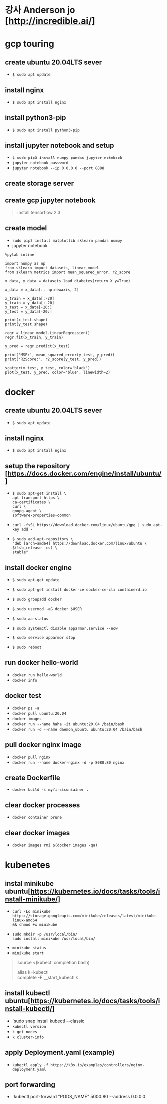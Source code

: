 # 강사 Anderson jo [http://incredible.ai/]

# gcp touring

## create ubuntu 20.04LTS sever
 - `$ sudo apt update`

## install nginx
 - `$ sudo apt install nginx`
 
## install python3-pip
 - `$ sudo apt install python3-pip`

## install jupyter notebook and setup
 - `$ sudo pip3 install numpy pandas jupyter notebook`
 - `jupyter notebook password`
 - `jupyter notebook --ip 0.0.0.0 --port 8888`
 
## create storage server

## create gcp jupyter notebook
 > install tensorflow 2.3
 

## create model 
 - `sudo pip3 install matplotlib sklearn pandas numpy`
 - jupyter notebook   
  ```
  %pylab inline   
  
  import numpy as np   
  from sklearn import datasets, linear_model   
  from sklearn.metrics import mean_squared_error, r2_score

  x_data, y_data = datasets.load_diabetes(return_X_y=True)

  x_data = x_data[:, np.newaxis, 2]

  x_train = x_data[:-20]
  y_train = y_data[:-20]
  x_test = x_data[-20:]
  y_test = y_data[-20:]

  print(x_test.shape)
  print(y_test.shape)
  
  regr = linear_model.LinearRegression()
  regr.fit(x_train, y_train)
  
  y_pred = regr.predict(x_test)

  print('MSE:', mean_squared_error(y_test, y_pred))
  print('R2Score:', r2_score(y_test, y_pred))
  
  scatter(x_test, y_test, color='black')
  plot(x_test, y_pred, color='blue', linewidth=2)
  ```
  
 

# docker

## create ubuntu 20.04LTS sever
 - `$ sudo apt update`

## install nginx
 - `$ sudo apt install nginx`
 
## setup the repository [https://docs.docker.com/engine/install/ubuntu/]
 -  ```
    $ sudo apt-get install \
    apt-transport-https \
    ca-certificates \
    curl \
    gnupg-agent \
    software-properties-common
    ```
 - `curl -fsSL https://download.docker.com/linux/ubuntu/gpg | sudo apt-key add -`
 - ```
   $ sudo add-apt-repository \
   "deb [arch=amd64] https://download.docker.com/linux/ubuntu \
   $(lsb_release -cs) \
   stable"
   ```
## install docker engine
 - `$ sudo apt-get update`
 - `$ sudo apt-get install docker-ce docker-ce-cli containerd.io`
  
 - `$ sudo groupadd docker`
 - `$ sudo usermod -aG docker $USER`

 - `$ sudo aa-status`
 - `$ sudo systemctl disable apparmor.service --now`
 - `$ sudo service apparmor stop`
  
 - `$ sudo reboot`
  
## run docker hello-world
 - `docker run hello-world`
 - `docker info`

## docker test
 - `docker ps -a`
 - `docker pull ubuntu:20.04`
 - `docker images`
 - `docker run --name haha -it ubuntu:20.04 /bain/bash`
 - `docker run -d --name daemon_ubuntu ubuntu:20.04 /bain/bash`
 
## pull docker nginx image
 - `docker pull nginx`
 - `docker run --name docker-nginx -d -p 8080:80 nginx`
 
## create Dockerfile
 - `docker build -t myfirstcontainer .`

## clear docker processes
 - `docker container prune`
 
## clear docker images
 - `docker images rmi $(docker images -qa)`


# kubenetes

## instal minikube ubuntu[https://kubernetes.io/docs/tasks/tools/install-minikube/]
 - ```
   curl -Lo minikube https://storage.googleapis.com/minikube/releases/latest/minikube-linux-amd64 
   && chmod +x minikube
   ```
 - ```
   sudo mkdir -p /usr/local/bin/
   sudo install minikube /usr/local/bin/
   ```
 - `minikube status`
 - `minikube start`
 > source <(kubectl completion bash)
 >
 > alias k=kubectl   
 > complete -F __start_kubectl k
   
 ## install kubectl ubuntu[https://kubernetes.io/docs/tasks/tools/install-kubectl/]
  - `sudo snap install kubectl --classic
  - `kubectl version`
  - `k get nodes`
  - `k cluster-info`
  
 ## apply Deployment.yaml (example)
  - `kubectl apply -f https://k8s.io/examples/controllers/nginx-deployment.yaml`
 
 ## port forwarding
  - `kubectl port-forward "PODS_NAME" 5000:80 --address 0.0.0.0
